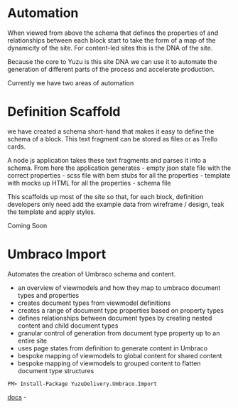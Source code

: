 # Automation

When viewed from above the schema that defines the properties of and relationships between each block start to take the form of a map of the dynamicity of the site. For content-led sites this is the DNA of the site.

Because the core to Yuzu is this site DNA we can use it to automate the generation of different parts of the process and accelerate production. 

Currently we have two areas of automation

# Definition Scaffold 

we have created a schema short-hand that makes it easy to define the schema of a block. This text fragment can be stored as files or as Trello cards.  

A node js application takes these text fragments and parses it into a schema. From here the application generates
    - empty json state file with the correct properties
    - scss file with bem stubs for all the properties
    - template with mocks up HTML for all the properties
    - schema file

This scaffolds up most of the site so that, for each block, definition developers only need add the example data from wireframe / design, teak the template and apply styles.

Coming Soon

# Umbraco Import 

Automates the creation of Umbraco schema and content.

- an overview of viewmodels and how they map to umbraco document types and properties
- creates document types from viewmodel definitions
- creates a range of document type properties based on property types
- defines relationships between document types by creating nested content and child document types
- granular control of generation from document type property up to an entire site
- uses page states from definition to generate content in Umbraco
- bespoke mapping of viewmodels to global content for shared content
- bespoke mapping of viewmodels to grouped content to flatten document type structures

```
PM> Install-Package YuzuDelivery.Umbraco.Import
```
[docs](/delivery/umbracoAutomation/introduction) - 